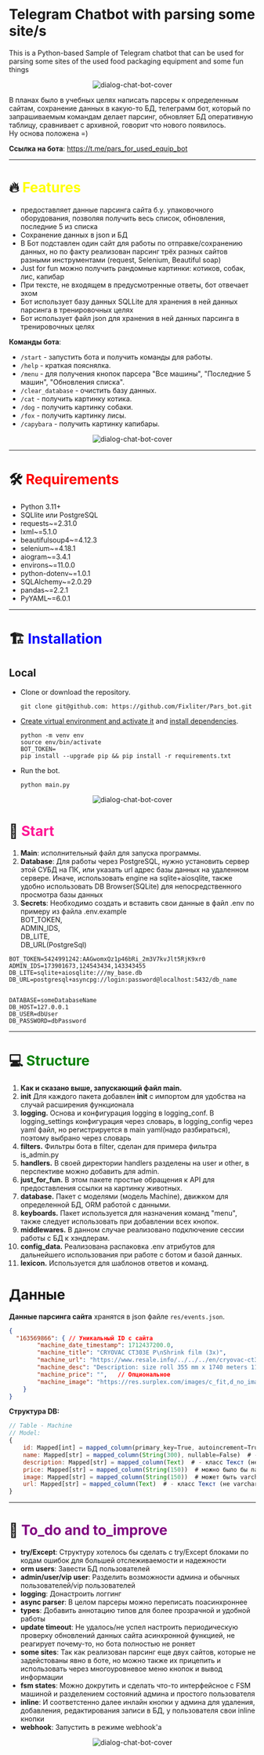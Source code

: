 # Telegram Chatbot with parsing some site/s

This is a Python-based Sample of Telegram chatbot that can be used for parsing some sites of the used food packaging equipment and some fun things

<p align="center">
<img src="https://xakep.ru/wp-content/uploads/2015/09/botFather-telegram-site.png" alt="dialog-chat-bot-cover" border="0" ></a>
</p>


В планах было в учебных целях написать парсеры к определенным сайтам, сохранение данных в какую-то БД, телеграмм бот, который по запрашиваемым командам делает парсинг, обновляет БД оперативную таблицу, сравнивает с архивной, говорит что нового появилось. 
<br>Ну основа положена =)<br>


**Ссылка на бота**: https://t.me/pars_for_used_equip_bot

___

# 🔥 <span style="color:yellow">Features</span>

- предоставляет данные парсинга сайта б.у. упаковочного оборудования, позволяя получить весь список, обновления, последние 5 из списка 
- Сохранение данных в json и БД
- В Бот подставлен один сайт для работы по отправке/сохранению данных, но по факту реализован парсинг трёх разных сайтов разными инструментами (request, Selenium, Beautiful soap)
- Just for fun можно получить рандомные картинки: котиков, собак, лис, капибар
- При тексте, не входящем в предусмотренные ответы, бот отвечает эхом
- Бот использует базу данных SQLLite для хранения в ней данных парсинга в тренировочных целях
- Бот использует файл json для хранения в ней данных парсинга в тренировочных целях

**Команды бота**:

 - `/start` - запустить бота и получить команды для работы.
 - `/help` - краткая пояснялка.
 - `/menu` - для получения кнопок парсера "Все машины", "Последние 5 машин", "Обновления списка".
 - `/clear_database` - очистить базу данных.
 - `/cat` - получить картинку котика.
 - `/dog` - получить картинку собаки.
 - `/fox` - получить картинку лисы.
 - `/capybara` - получить картинку капибары.

<p align="center">
<img src="https://cdn.sites.admitad.ru/www.admitad.ru/2023/08/admitad-bot-blog.png" alt="dialog-chat-bot-cover" border="0" ></a>
</p>

___

# 🛠️ <span style="color:red">Requirements</span>

- Python 3.11+
- SQLlite или PostgreSQL
- requests~=2.31.0
- lxml~=5.1.0
- beautifulsoup4~=4.12.3
- selenium~=4.18.1
- aiogram~=3.4.1
- environs~=11.0.0
- python-dotenv~=1.0.1
- SQLAlchemy~=2.0.29
- pandas~=2.2.1
- PyYAML~=6.0.1

___
# 🏗️ <span style="color:blue">Installation</span>

## Local

- Clone or download the repository.

    ```
    git clone git@github.com: https://github.com/Fixliter/Pars_bot.git
    ```

- [Create virtual environment and activate it](https://packaging.python.org/en/latest/guides/installing-using-pip-and-virtual-environments/#creating-a-virtual-environment) and [install dependencies](https://packaging.python.org/en/latest/guides/installing-using-pip-and-virtual-environments/#using-requirements-files).

    ```
    python -m venv env
    source env/bin/activate
    BOT_TOKEN=
    pip install --upgrade pip && pip install -r requirements.txt
    ```
- Run the bot.

    ```
    python main.py
    ```
  

<p align="center">
<img src="https://encrypted-tbn0.gstatic.com/images?q=tbn:ANd9GcSx5cB4IRqqUuvdtpyY9mTXOj-SAtRZwag39zt0gUJ8hXAXZPhNaCk9mCaMR9Qio5-Hnkg&usqp=CAU" alt="dialog-chat-bot-cover" border="0" ></a>
</p>  

# 🏃  <span style="color:deeppink">Start</span>

1. **Main**: исполнительный файл для запуска программы.
2. **Database**: Для работы через PostgreSQL, нужно установить сервер этой СУБД на ПК, или указать url адрес базы данных на удаленном сервере. Иначе, использовать engine на sqlite+aiosqlite, также удобно использовать DB Browser(SQLite) для непосредственного просмотра базы данных
3. **Secrets**: Необходимо создать и вставить свои данные в файл .env по примеру из файла .env.example 
<br>BOT_TOKEN,<br>ADMIN_IDS, <br>DB_LITE, <br>DB_URL(PostgreSql)<br>
```
BOT_TOKEN=5424991242:AAGwomxQz1p46bRi_2m3V7kvJlt5RjK9xr0
ADMIN_IDS=173901673,124543434,143343455
DB_LITE=sqlite+aiosqlite:///my_base.db
DB_URL=postgresql+asyncpg://login:password@localhost:5432/db_name


DATABASE=someDatabaseName
DB_HOST=127.0.0.1
DB_USER=dbUser
DB_PASSWORD=dbPassword
```
___
# 💻 <span style="color:green">Structure</span>

1. **Как и сказано выше, запускающий файл main.**
2. **__init__** Для каждого пакета добавлен __init__ с импортом для удобства на случай расширения функционала
3. **logging.** Основа и конфигурация logging в logging_conf. В logging_settings конфигурация через словарь, в logging_config через yaml файл, но регистрируется в main yaml(надо разбираться), поэтому выбрано через словарь
4. **filters.** Фильтры бота в filter, сделан для примера фильтра is_admin.py
5. **handlers.** В своей директории handlers разделены на user и other, в перспективе можно добавить для admin. 
6. **just_for_fun.** В этом пакете простые обращения к API для предоставления ссылки на картинку животных. 
6. **database.** Пакет с моделями (модель Machine), движком для определенной БД, ORM работой с данными. 
6. **keyboards.** Пакет используется для назначения команд "menu", также следует использовать при добавлении всех кнопок.
6. **middlewares.** В данном случае реализовано подключение сессии работы с БД к хэндлерам.
6. **config_data.** Реализована распаковка .env атрибутов для дальнейшего использования при работе с ботом и базой данных.
6. **lexicon.** Используется для шаблонов ответов и команд.
    

# Данные

**Данные парсинга сайта** хранятся в json файле `res/events.json`.

```json
{
  "163569866": { // Уникальный ID с сайта
        "machine_date_timestamp": 1712437200.0,
        "machine_title": "CRYOVAC CT303E P\nShrink film (3x)",
        "machine_url": "https://www.resale.info/../../../en/cryovac-ct303e-p-shrink-film-3x/No-163569866",
        "machine_desc": "Description: size roll 355 mm x 1740 meters 11 micron weight per roll\nis 14 kg delivered in original packaging Approx. Onsite Dimension. (l\nx w x h): 800 x 600 x 450 mm, weight approx.: 42 kg�... more information",
        "machine_price": "",   // Опциональное
        "machine_image": "https://res.surplex.com/images/c_fit,d_no_image.png,f_auto,fl_progressive,h_300,q_auto,w_465/i_06869811/CRYOVAC_CT303E_P_Shrink_film_3x_CRYOVAC_CT303E_P.jpg" // Опциональное
    }
}
```



**Структура DB:**

```js
// Table - Machine 
// Model:
{
    id: Mapped[int] = mapped_column(primary_key=True, autoincrement=True)  # - первичный ключ с автоинкрементом
    name: Mapped[str] = mapped_column(String(300), nullable=False)  # - не может быть пустым и более 300 символов
    description: Mapped[str] = mapped_column(Text)  # - класс Текст (не varchar), в котором может быть большой текст
    price: Mapped[str] = mapped_column(String(150))  # можно было бы парсить до float и mapped_column(Float(asdecimal=True), nullable=False)
    image: Mapped[str] = mapped_column(String(150))  # может быть varchar
    url: Mapped[str] = mapped_column(Text)  # - класс Текст (не varchar), в котором может быть большой текст
}
```
***
# 🙇 <span style="color:purple">To_do and to_improve</span>

- **try/Except**: Структуру хотелось бы сделать с try/Except блоками по кодам ошибок для большей отслеживаемости и надежности
- **orm users**: Завести БД пользователей
- **admin/user/vip user**: Разделить возможности админа и обычных пользователей/vip пользователей
- **logging**: Донастроить логгинг
- **async parser**: В целом парсеры можно переписать поасинхроннее
- **types**: Добавить аннотацию типов для более прозрачной и удобной работы
- **update timeout**: Не удалось/не успел настроить периодическую проверку обновлений данных сайта асинхронной функцией, не реагирует почему-то, но бота полностью не роняет
- **some sites**: Так как реализован парсинг еще двух сайтов, которые не задейстованы явно в боте, но можно также их прицепить и использовать через многоуровневое меню кнопок и вывод информации
- **fsm states**: Можно докрутить и сделать что-то интерфейсное с FSM машиной и разделением состояний админа и простого пользователя
- **inline**: И соответстенно далее инлайн кнопки у админа для удаления, добавления, редактирования записи в БД, у пользователя свои inline кнопки
- **webhook**: Запустить в режиме webhook'а


<p align="center">
<img src="https://encrypted-tbn0.gstatic.com/images?q=tbn:ANd9GcSEHPlHYmRKamBgcvcJQEu9A2P8ZRlLvrkpRg&s" alt="dialog-chat-bot-cover" border="0" ></a>
</p>